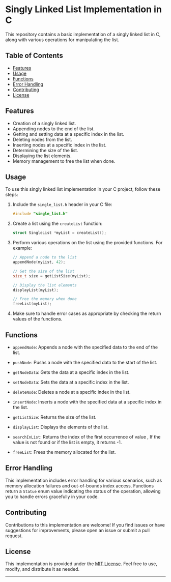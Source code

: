 # Singly Linked List Implementation in C

This repository contains a basic implementation of a singly linked list in C, along with various operations for manipulating the list.

## Table of Contents

- [Features](#features)
- [Usage](#usage)
- [Functions](#functions)
- [Error Handling](#error-handling)
- [Contributing](#contributing)
- [License](#license)

## Features

- Creation of a singly linked list.
- Appending nodes to the end of the list.
- Getting and setting data at a specific index in the list.
- Deleting nodes from the list.
- Inserting nodes at a specific index in the list.
- Determining the size of the list.
- Displaying the list elements.
- Memory management to free the list when done.

## Usage

To use this singly linked list implementation in your C project, follow these steps:

1. Include the `single_list.h` header in your C file:

   ```c
   #include "single_list.h"
   ```

2. Create a list using the `createList` function:

   ```c
   struct SingleList *myList = createList();
   ```

3. Perform various operations on the list using the provided functions. For example:

   ```c
   // Append a node to the list
   appendNode(myList, 42);

   // Get the size of the list
   size_t size = getListSize(myList);

   // Display the list elements
   displayList(myList);

   // Free the memory when done
   freeList(myList);
   ```

4. Make sure to handle error cases as appropriate by checking the return values of the functions.

## Functions

- `appendNode`: Appends a node with the specified data to the end of the list.

- `pushNode`: Pushs a node with the specified data to the start of the list.

- `getNodeData`: Gets the data at a specific index in the list.

- `setNodeData`: Sets the data at a specific index in the list.

- `deleteNode`: Deletes a node at a specific index in the list.

- `insertNode`: Inserts a node with the specified data at a specific index in the list.

- `getListSize`: Returns the size of the list.

- `displayList`: Displays the elements of the list.

- `searchInList`: Returns the index of the first occurrence of value , If the value is not found or if the list is empty, it returns -1.

- `freeList`: Frees the memory allocated for the list.

## Error Handling

This implementation includes error handling for various scenarios, such as memory allocation failures and out-of-bounds index access. Functions return a `Statue` enum value indicating the status of the operation, allowing you to handle errors gracefully in your code.

## Contributing

Contributions to this implementation are welcome! If you find issues or have suggestions for improvements, please open an issue or submit a pull request.

## License

This implementation is provided under the [MIT License](LICENSE). Feel free to use, modify, and distribute it as needed.

---
